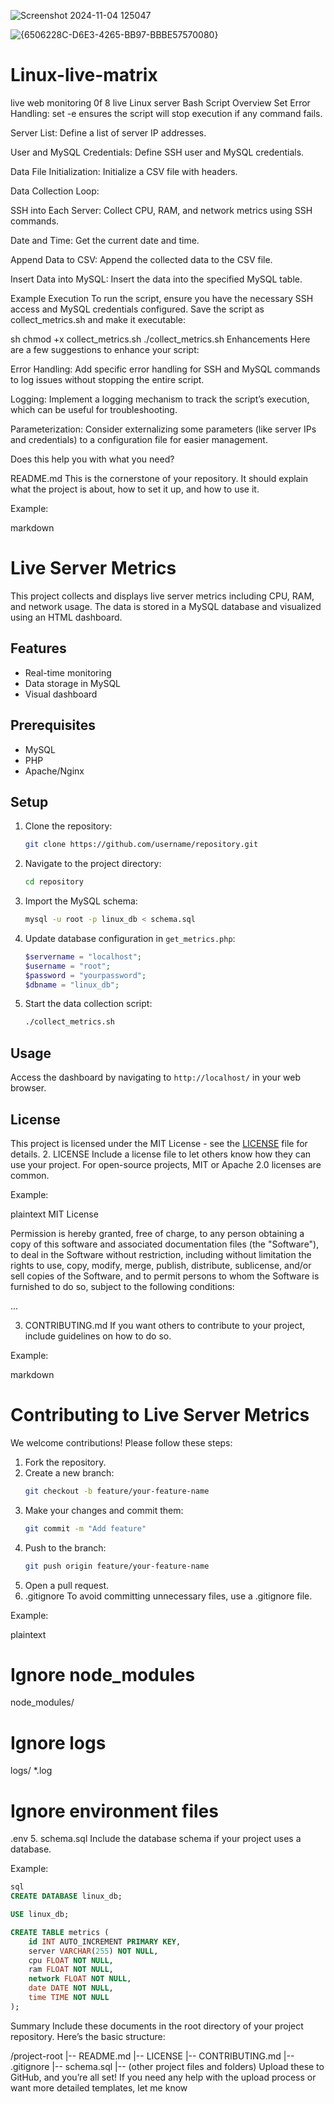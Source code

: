 ![Screenshot 2024-11-04 125047](https://github.com/user-attachments/assets/4d82615c-0d8d-4a7d-b6f4-db21fd406f77)

![{6506228C-D6E3-4265-BB97-BBBE57570080}](https://github.com/user-attachments/assets/0c0abad5-de55-41e3-934b-d842e1c8f410)


# Linux-live-matrix
live web monitoring 0f 8 live Linux server 
Bash Script Overview
Set Error Handling: set -e ensures the script will stop execution if any command fails.

Server List: Define a list of server IP addresses.

User and MySQL Credentials: Define SSH user and MySQL credentials.

Data File Initialization: Initialize a CSV file with headers.

Data Collection Loop:

SSH into Each Server: Collect CPU, RAM, and network metrics using SSH commands.

Date and Time: Get the current date and time.

Append Data to CSV: Append the collected data to the CSV file.

Insert Data into MySQL: Insert the data into the specified MySQL table.

Example Execution
To run the script, ensure you have the necessary SSH access and MySQL credentials configured. Save the script as collect_metrics.sh and make it executable:

sh
chmod +x collect_metrics.sh
./collect_metrics.sh
Enhancements
Here are a few suggestions to enhance your script:

Error Handling: Add specific error handling for SSH and MySQL commands to log issues without stopping the entire script.

Logging: Implement a logging mechanism to track the script’s execution, which can be useful for troubleshooting.

Parameterization: Consider externalizing some parameters (like server IPs and credentials) to a configuration file for easier management.

Does this help you with what you need?


README.md
This is the cornerstone of your repository. It should explain what the project is about, how to set it up, and how to use it.

Example:

markdown
# Live Server Metrics

This project collects and displays live server metrics including CPU, RAM, and network usage. The data is stored in a MySQL database and visualized using an HTML dashboard.

## Features
- Real-time monitoring
- Data storage in MySQL
- Visual dashboard

## Prerequisites
- MySQL
- PHP
- Apache/Nginx

## Setup
1. Clone the repository:
    ```sh
    git clone https://github.com/username/repository.git
    ```
2. Navigate to the project directory:
    ```sh
    cd repository
    ```
3. Import the MySQL schema:
    ```sh
    mysql -u root -p linux_db < schema.sql
    ```
4. Update database configuration in `get_metrics.php`:
    ```php
    $servername = "localhost";
    $username = "root";
    $password = "yourpassword";
    $dbname = "linux_db";
    ```
5. Start the data collection script:
    ```sh
    ./collect_metrics.sh
    ```

## Usage
Access the dashboard by navigating to `http://localhost/` in your web browser.

## License
This project is licensed under the MIT License - see the [LICENSE](LICENSE) file for details.
2. LICENSE
Include a license file to let others know how they can use your project. For open-source projects, MIT or Apache 2.0 licenses are common.

Example:

plaintext
MIT License

Permission is hereby granted, free of charge, to any person obtaining a copy
of this software and associated documentation files (the "Software"), to deal
in the Software without restriction, including without limitation the rights
to use, copy, modify, merge, publish, distribute, sublicense, and/or sell
copies of the Software, and to permit persons to whom the Software is
furnished to do so, subject to the following conditions:

...

3. CONTRIBUTING.md
If you want others to contribute to your project, include guidelines on how to do so.

Example:

markdown
# Contributing to Live Server Metrics

We welcome contributions! Please follow these steps:

1. Fork the repository.
2. Create a new branch:
    ```sh
    git checkout -b feature/your-feature-name
    ```
3. Make your changes and commit them:
    ```sh
    git commit -m "Add feature"
    ```
4. Push to the branch:
    ```sh
    git push origin feature/your-feature-name
    ```
5. Open a pull request.
4. .gitignore
To avoid committing unnecessary files, use a .gitignore file.

Example:

plaintext
# Ignore node_modules
node_modules/

# Ignore logs
logs/
*.log

# Ignore environment files
.env
5. schema.sql
Include the database schema if your project uses a database.

Example:
``` sql
sql
CREATE DATABASE linux_db;

USE linux_db;

CREATE TABLE metrics (
    id INT AUTO_INCREMENT PRIMARY KEY,
    server VARCHAR(255) NOT NULL,
    cpu FLOAT NOT NULL,
    ram FLOAT NOT NULL,
    network FLOAT NOT NULL,
    date DATE NOT NULL,
    time TIME NOT NULL
);
``` 
Summary
Include these documents in the root directory of your project repository. Here’s the basic structure:

/project-root
    |-- README.md
    |-- LICENSE
    |-- CONTRIBUTING.md
    |-- .gitignore
    |-- schema.sql
    |-- (other project files and folders)
Upload these to GitHub, and you’re all set! If you need any help with the upload process or want more detailed templates, let me know
